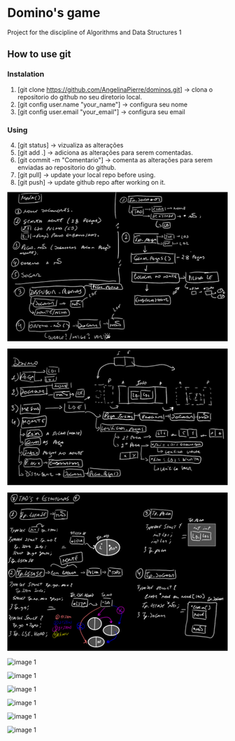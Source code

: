 # Domino's game 

Project for the discipline of Algorithms and Data Structures  1


## How to use git

### Instalation

1) [git clone https://github.com/AngelinaPierre/dominos.git] -> clona o repositorio do github no seu diretorio local.
2) [git config user.name "your_name"] -> configura seu nome
3) [git config user.email "your_email"] -> configura seu email

### Using

4) [git status] -> vizualiza as alterações
5) [git add .] -> adiciona as alterações para serem comentadas.
6) [git commit -m "Comentario"] -> comenta as alterações para serem enviadas ao repositorio do github.
7) [git pull] -> update your local repo before using.
8) [git push] -> update github repo after working on it.
   


![image 1](https://github.com/AngelinaPierre/dominos/blob/main/Docs/img/1.jpeg)
 
![image 1](https://github.com/AngelinaPierre/dominos/blob/main/Docs/img/2.jpeg)

![image 1](https://github.com/AngelinaPierre/dominos/blob/main/Docs/img/3.jpeg)

![image 1]("https://github.com/AngelinaPierre/dominos/blob/main/Docs/img/4.jpeg")

![image 1]("https://github.com/AngelinaPierre/dominos/blob/main/Docs/img/5.jpeg")

![image 1]("https://github.com/AngelinaPierre/dominos/blob/main/Docs/img/6.jpeg")

![image 1]("https://github.com/AngelinaPierre/dominos/blob/main/Docs/img/7.jpeg")

![image 1]("https://github.com/AngelinaPierre/dominos/blob/main/Docs/img/8.jpeg")

![image 1]("https://github.com/AngelinaPierre/dominos/blob/main/Docs/img/9.jpeg")











